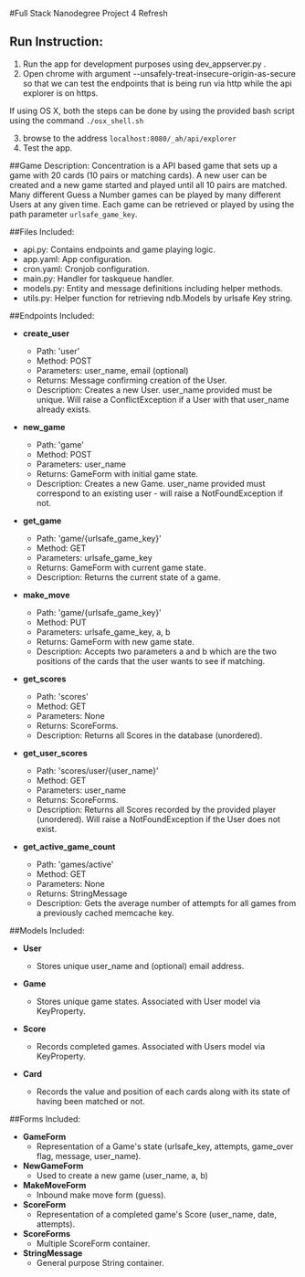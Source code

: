#Full Stack Nanodegree Project 4 Refresh

## Run Instruction:
1. Run the app for development purposes using dev_appserver.py .
2. Open chrome with argument --unsafely-treat-insecure-origin-as-secure
 so that we can test the endpoints that is being run via http while the 
 api explorer is on https.
 
 If using OS X, both the steps can be done by using the provided bash script 
 using the command `./osx_shell.sh`
 
3. browse to the address `localhost:8080/_ah/api/explorer`
4. Test the app.
 
 
##Game Description:
Concentration is a API based game that sets up a game with 20 cards (10 pairs or matching cards).
A new user can be created and a new game started and played until all 10 pairs are matched.
Many different Guess a Number games can be played by many different Users at any
given time. Each game can be retrieved or played by using the path parameter
`urlsafe_game_key`.

##Files Included:
 - api.py: Contains endpoints and game playing logic.
 - app.yaml: App configuration.
 - cron.yaml: Cronjob configuration.
 - main.py: Handler for taskqueue handler.
 - models.py: Entity and message definitions including helper methods.
 - utils.py: Helper function for retrieving ndb.Models by urlsafe Key string.

##Endpoints Included:
 - **create_user**
    - Path: 'user'
    - Method: POST
    - Parameters: user_name, email (optional)
    - Returns: Message confirming creation of the User.
    - Description: Creates a new User. user_name provided must be unique. Will 
    raise a ConflictException if a User with that user_name already exists.
    
 - **new_game**
    - Path: 'game'
    - Method: POST
    - Parameters: user_name
    - Returns: GameForm with initial game state.
    - Description: Creates a new Game. user_name provided must correspond to an
    existing user - will raise a NotFoundException if not. 
     
 - **get_game**
    - Path: 'game/{urlsafe_game_key}'
    - Method: GET
    - Parameters: urlsafe_game_key
    - Returns: GameForm with current game state.
    - Description: Returns the current state of a game.
    
 - **make_move**
    - Path: 'game/{urlsafe_game_key}'
    - Method: PUT
    - Parameters: urlsafe_game_key, a, b
    - Returns: GameForm with new game state.
    - Description: Accepts two parameters a and b which are the two positions
    of the cards that the user wants to see if matching.
    
 - **get_scores**
    - Path: 'scores'
    - Method: GET
    - Parameters: None
    - Returns: ScoreForms.
    - Description: Returns all Scores in the database (unordered).
    
 - **get_user_scores**
    - Path: 'scores/user/{user_name}'
    - Method: GET
    - Parameters: user_name
    - Returns: ScoreForms. 
    - Description: Returns all Scores recorded by the provided player (unordered).
    Will raise a NotFoundException if the User does not exist.
    
 - **get_active_game_count**
    - Path: 'games/active'
    - Method: GET
    - Parameters: None
    - Returns: StringMessage
    - Description: Gets the average number of attempts for all games
    from a previously cached memcache key.

##Models Included:
 - **User**
    - Stores unique user_name and (optional) email address.
    
 - **Game**
    - Stores unique game states. Associated with User model via KeyProperty.
    
 - **Score**
    - Records completed games. Associated with Users model via KeyProperty.
    
 - **Card**
    - Records the value and position of each cards along with its state of 
    having been matched or not.
 
##Forms Included:
 - **GameForm**
    - Representation of a Game's state (urlsafe_key, attempts,
    game_over flag, message, user_name).
 - **NewGameForm**
    - Used to create a new game (user_name, a, b)
 - **MakeMoveForm**
    - Inbound make move form (guess).
 - **ScoreForm**
    - Representation of a completed game's Score (user_name, date, attempts).
 - **ScoreForms**
    - Multiple ScoreForm container.
 - **StringMessage**
    - General purpose String container.